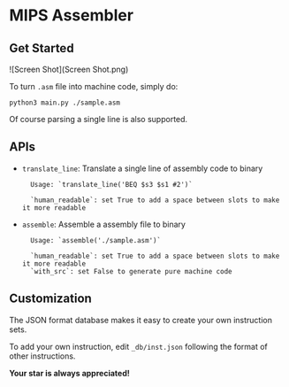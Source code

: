 # MIPS Assembler

## Get Started

![Screen Shot](Screen Shot.png)

To turn `.asm` file into machine code, simply do:

`python3 main.py ./sample.asm`

Of course parsing a single line is also supported.

## APIs

- `translate_line`:
        Translate a single line of assembly code to binary

        Usage: `translate_line('BEQ $s3 $s1 #2')`
    
        `human_readable`: set True to add a space between slots to make it more readable

- `assemble`:
        Assemble a assembly file to binary

        Usage: `assemble('./sample.asm')`
    
        `human_readable`: set True to add a space between slots to make it more readable
        `with_src`: set False to generate pure machine code

## Customization

The JSON format database makes it easy to create your own instruction sets.

To add your own instruction, edit `_db/inst.json` following the format of other instructions.

**Your star is always appreciated!**
